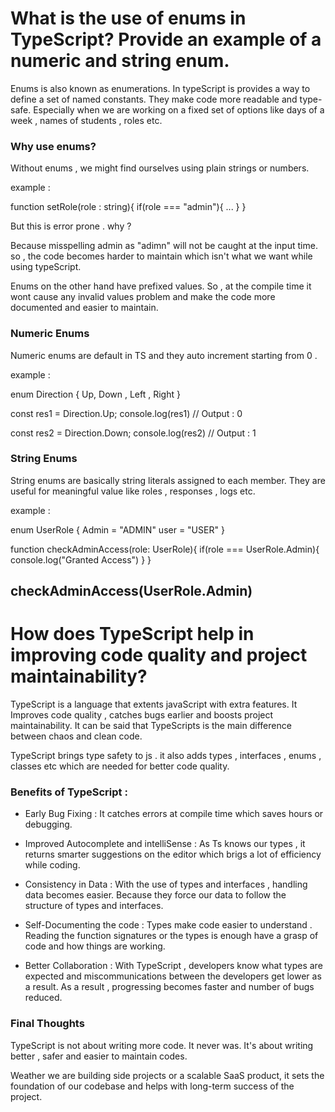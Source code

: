 # What is the use of enums in TypeScript? Provide an example of a numeric and string enum.

Enums is also known as enumerations. In typeScript is provides a way to define a set of named constants. They make code more readable and type-safe. Especially when we are working on a fixed set of options like days of a week , names of students , roles etc. 

### Why use enums?

Without enums , we might find ourselves using plain strings or numbers.

example : 

function setRole(role : string){
    if(role === "admin"){
        ...
    }
}


But this is error prone . why ? 

Because misspelling admin as "adimn" will not be caught at the input time. so , the code becomes harder to maintain which isn't what we want while using typeScript. 

Enums on the other hand have prefixed values. So , at the compile time it wont cause any invalid values problem and make the code more documented and easier to maintain. 

### Numeric Enums

Numeric enums are default in TS and they auto increment starting from 0 . 

example : 

enum Direction {
    Up,
    Down , 
    Left , 
    Right 
}

const res1 = Direction.Up;
console.log(res1)  // Output : 0

const res2 = Direction.Down;
console.log(res2)  // Output : 1


### String Enums

String enums are basically string literals assigned to each member. They are useful for meaningful value like roles , responses , logs etc. 

example : 

enum UserRole {
    Admin = "ADMIN"
    user = "USER"
}

function checkAdminAccess(role: UserRole){
    if(role === UserRole.Admin){
        console.log("Granted Access")
    }
}

checkAdminAccess(UserRole.Admin)
---------------------------------------------------

# How does TypeScript help in improving code quality and project maintainability?

TypeScript is a language that extents javaScript with extra features. It Improves code quality , catches bugs earlier and boosts project maintainability. It can be said that TypeScripts is the main difference between chaos and clean code. 

TypeScript brings type safety to js . it also adds types , interfaces , enums , classes etc which are needed for better code quality. 

### Benefits of TypeScript : 

- Early Bug Fixing : It catches errors at compile time which saves hours or debugging.

- Improved Autocomplete and intelliSense : As Ts knows our types , it returns smarter suggestions on the editor which brigs a lot of efficiency while coding. 

- Consistency in Data : With the use of types and  interfaces , handling data becomes easier. Because they force our data to follow the structure of types and interfaces. 

- Self-Documenting the code : Types make code easier to understand . Reading the function signatures or the types is enough have a grasp of code and how things are working.

- Better Collaboration : With TypeScript , developers know what types are expected and miscommunications between the developers get lower as a result. As a result , progressing becomes faster and number of bugs reduced. 


### Final Thoughts

TypeScript is not about writing more code. It never was. It's about writing better , safer and easier to maintain codes. 

Weather we are building side projects or a scalable SaaS product, it sets the foundation of our codebase and helps with long-term success of the project. 
